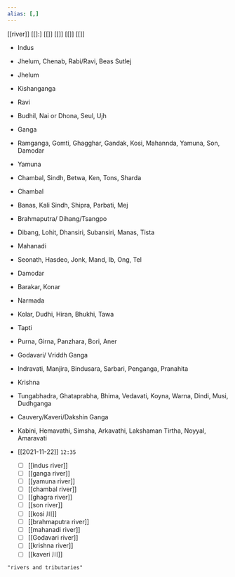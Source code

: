 ```yaml
---
alias: [,]
---
```

[[river]] [[]:] [[]] [[]] [[]] [[]]

- Indus
- Jhelum, Chenab, Rabi/Ravi, Beas Sutlej

- Jhelum
- Kishanganga

- Ravi
- Budhil, Nai or Dhona, Seul, Ujh

- Ganga
- Ramganga, Gomti, Ghagghar, Gandak, Kosi, Mahannda, Yamuna, Son, Damodar

- Yamuna
- Chambal, Sindh, Betwa, Ken, Tons, Sharda

- Chambal
- Banas, Kali Sindh, Shipra, Parbati, Mej

- Brahmaputra/ Dihang/Tsangpo
- Dibang, Lohit, Dhansiri, Subansiri, Manas, Tista

- Mahanadi
- Seonath, Hasdeo, Jonk, Mand, Ib, Ong, Tel

- Damodar
- Barakar, Konar

- Narmada
- Kolar, Dudhi, Hiran, Bhukhi, Tawa

- Tapti
- Purna, Girna, Panzhara, Bori, Aner

- Godavari/ Vriddh Ganga
- Indravati, Manjira, Bindusara, Sarbari, Penganga, Pranahita

- Krishna
- Tungabhadra, Ghataprabha, Bhima, Vedavati, Koyna, Warna, Dindi, Musi, Dudhganga

- Cauvery/Kaveri/Dakshin Ganga
- Kabini, Hemavathi, Simsha, Arkavathi, Lakshaman Tirtha, Noyyal, Amaravati

- [[2021-11-22]] `12:35`
	- [ ] [[indus river]]
	- [ ] [[ganga river]]
	- [ ] [[yamuna river]]
	- [ ] [[chambal river]]
	- [ ] [[ghagra river]]
	- [ ] [[son river]]
	- [ ] [[kosi 川]]
	- [ ] [[brahmaputra river]]
	- [ ] [[mahanadi river]]
	- [ ] [[Godavari river]]
	- [ ] [[krishna river]]
	- [ ] [[kaveri 川]]

```query
"rivers and tributaries"
```